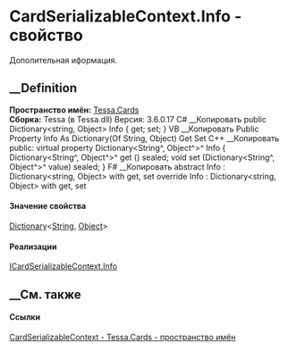 # CardSerializableContext.Info - свойство
Дополительная иформация.
## __Definition
 **Пространство имён:** [Tessa.Cards](N_Tessa_Cards.htm)  
 **Сборка:** Tessa (в Tessa.dll) Версия: 3.6.0.17
C# __Копировать
     public Dictionary<string, Object> Info { get; set; }
VB __Копировать
     Public Property Info As Dictionary(Of String, Object)
    	Get
    	Set
C++ __Копировать
     public:
    virtual property Dictionary<String^, Object^>^ Info {
    	Dictionary<String^, Object^>^ get () sealed;
    	void set (Dictionary<String^, Object^>^ value) sealed;
    }
F# __Копировать
     abstract Info : Dictionary<string, Object> with get, set
    override Info : Dictionary<string, Object> with get, set
#### Значение свойства
[Dictionary](https://learn.microsoft.com/dotnet/api/system.collections.generic.dictionary-2)<[String](https://learn.microsoft.com/dotnet/api/system.string),
[Object](https://learn.microsoft.com/dotnet/api/system.object)>
#### Реализации
[ICardSerializableContext.Info](P_Tessa_Cards_ICardSerializableContext_Info.htm)  
##  __См. также
#### Ссылки
[CardSerializableContext - ](T_Tessa_Cards_CardSerializableContext.htm)
[Tessa.Cards - пространство имён](N_Tessa_Cards.htm)
